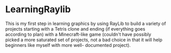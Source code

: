 # LearningRaylib
This is my first step in learning graphics by using RayLib to build a variety of projects starting with a Tetris clone and ending (if everything goes according to plan) with a Minecraft-like game (couldn't have possibly picked a more saturated set of projects, not a bad choice in that it will help beginners like myself with more well- documented project).
